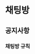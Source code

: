 # 채팅방

## 공지사항

### 채팅방 규칙



<!--stackedit_data:
eyJoaXN0b3J5IjpbLTIwMjA3MzEzNTcsNTI4NjkzMTA5LDczMj
c4MTEzMl19
-->